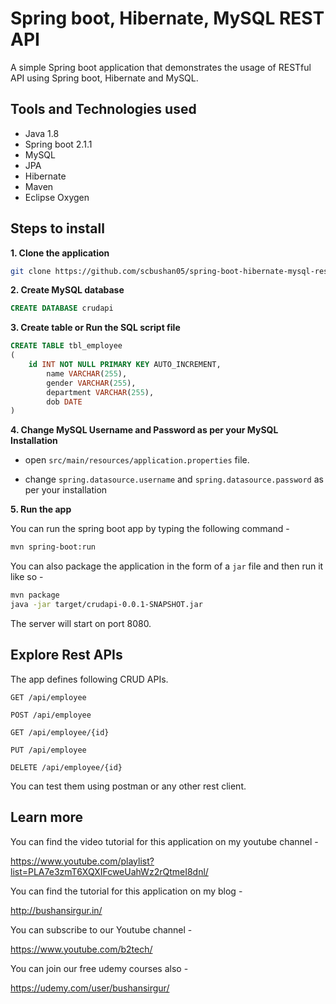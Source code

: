 # Spring boot, Hibernate, MySQL REST API

A simple Spring boot application that demonstrates the usage of RESTful API using Spring boot, Hibernate and MySQL. 

## Tools and Technologies used

* Java 1.8
* Spring boot 2.1.1
* MySQL
* JPA
* Hibernate
* Maven
* Eclipse Oxygen

## Steps to install

**1. Clone the application**

```bash
git clone https://github.com/scbushan05/spring-boot-hibernate-mysql-rest-api.git
```

**2. Create MySQL database**

```sql
CREATE DATABASE crudapi
```
	
**3. Create table or Run the SQL script file**

```sql
CREATE TABLE tbl_employee
(
	id INT NOT NULL PRIMARY KEY AUTO_INCREMENT,
    	name VARCHAR(255),
    	gender VARCHAR(255),
    	department VARCHAR(255),
    	dob DATE
)
```
	
**4. Change MySQL Username and Password as per your MySQL Installation**
	
+ open `src/main/resources/application.properties` file.

+ change `spring.datasource.username` and `spring.datasource.password` as per your installation
	
**5. Run the app**

You can run the spring boot app by typing the following command -

```bash
mvn spring-boot:run
```

You can also package the application in the form of a `jar` file and then run it like so -

```bash
mvn package
java -jar target/crudapi-0.0.1-SNAPSHOT.jar
```

The server will start on port 8080.
	
## Explore Rest APIs

The app defines following CRUD APIs.

    GET /api/employee
    
    POST /api/employee
    
    GET /api/employee/{id}
    
    PUT /api/employee
    
    DELETE /api/employee/{id}

You can test them using postman or any other rest client.

## Learn more

You can find the video tutorial for this application on my youtube channel -

<https://www.youtube.com/playlist?list=PLA7e3zmT6XQXIFcweUahWz2rQtmeI8dnl/>

You can find the tutorial for this application on my blog -

<http://bushansirgur.in/>

You can subscribe to our Youtube channel -

<https://www.youtube.com/b2tech/>

You can join our free udemy courses also -

<https://udemy.com/user/bushansirgur/>
